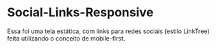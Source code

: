 # Social-Links-Responsive
Essa foi uma tela estática, com links para redes sociais (estilo LinkTree) feita utilizando o conceito de mobile-first.
